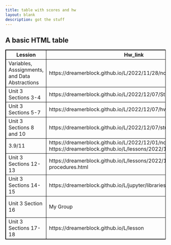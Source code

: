 ```yaml
---
title: table with scores and hw
layout: blank
description: got the stuff
---
```


<html>
<style>
table, th, td {
  border:1px solid black;
}
</style>
<body>

<h2>A basic HTML table</h2>

<table style="width:100%">
  <tr>
    <th>Lession</th>
    <th>Hw_link</th>
    <th>Grade</th>
  </tr>
  <tr>
    <td>Variables, Asssignments, and Data Abstractions</td>
    <td>https://dreamerblock.github.io/L/2022/11/28/notes.html</td>
    <td>0</td>
  </tr>
  <tr>
    <td>Unit 3 Sections 3-4</td>
    <td>https://dreamerblock.github.io/L/2022/12/07/Stings_hw_problem.html</td>
    <td>0.9/1</td>
  </tr>
  <tr>
    <td>Unit 3 Sections 5-7</td>
    <td>https://dreamerblock.github.io/L/2022/12/07/hwbool.html</td>
    <td>Pending</td>
  </tr>
  <tr>
    <td>Unit 3 Sections 8 and 10</td>
    <td>https://dreamerblock.github.io/L/2022/12/07/stuffishting.html</td>
    <td>1/1</td>
  </tr>
    <tr>
    <td>3.9/11</td>
    <td>https://dreamerblock.github.io/L/2022/12/01/notes3.html & https://dreamerblock.github.io/L/lessons/2022/12/07/lession6.html</td>
    <td>Pending</td>
  </tr>
    <tr>
    <td>Unit 3 Sections 12-13</td>
    <td>https://dreamerblock.github.io/L/lessons/2022/12/07/developing-procedures.html</td>
    <td>pending</td>
  </tr>
    <tr>
    <td>Unit 3 Sections 14-15</td>
    <td>https://dreamerblock.github.io/L/jupyter/libraries</td>
    <td>pending</td>
  </tr>
    <tr>
    <td>Unit 3 Section 16</td>
    <td>My Group</td>
    <td>I don't Grade myself</td>
  </tr>
      <tr>
    <td>Unit 3 Sections 17-18</td>
    <td>https://dreamerblock.github.io/L/lesson</td>
    <td>pending</td>
  </tr>
</table>